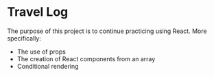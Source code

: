 # Travel Log

The purpose of this project is to continue practicing using React. More specifically:

- The use of props
- The creation of React components from an array
- Conditional rendering
